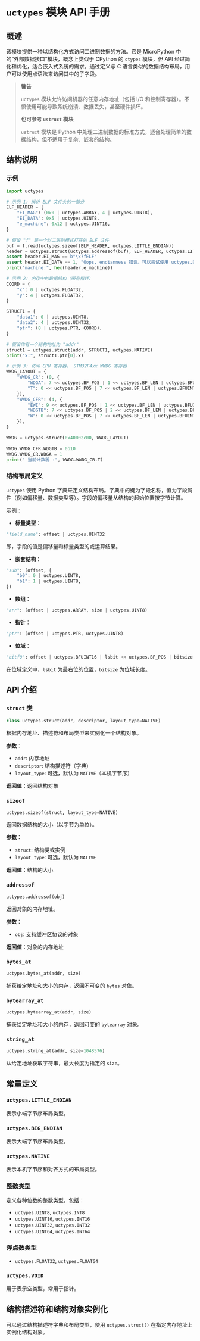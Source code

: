 # `uctypes` 模块 API 手册

## 概述

该模块提供一种以结构化方式访问二进制数据的方法。它是 MicroPython 中的“外部数据接口”模块，概念上类似于 CPython 的 `ctypes` 模块，但 API 经过简化和优化，适合嵌入式系统的需求。通过定义与 C 语言类似的数据结构布局，用户可以使用点语法来访问其中的子字段。

> **警告**
>
> `uctypes` 模块允许访问机器的任意内存地址（包括 I/O 和控制寄存器）。不慎使用可能导致系统崩溃、数据丢失，甚至硬件损坏。
>
> **也可参考 `ustruct` 模块**
>
> `ustruct` 模块是 Python 中处理二进制数据的标准方式，适合处理简单的数据结构，但不适用于复杂、嵌套的结构。

## 结构说明

### 示例

```python
import uctypes

# 示例 1: 解析 ELF 文件头的一部分
ELF_HEADER = {
    "EI_MAG": (0x0 | uctypes.ARRAY, 4 | uctypes.UINT8),
    "EI_DATA": 0x5 | uctypes.UINT8,
    "e_machine": 0x12 | uctypes.UINT16,
}

# 假设 "f" 是一个以二进制模式打开的 ELF 文件
buf = f.read(uctypes.sizeof(ELF_HEADER, uctypes.LITTLE_ENDIAN))
header = uctypes.struct(uctypes.addressof(buf), ELF_HEADER, uctypes.LITTLE_ENDIAN)
assert header.EI_MAG == b"\x7fELF"
assert header.EI_DATA == 1, "Oops, endianness 错误。可以尝试使用 uctypes.BIG_ENDIAN。"
print("machine:", hex(header.e_machine))

# 示例 2: 内存中的数据结构（带有指针）
COORD = {
    "x": 0 | uctypes.FLOAT32,
    "y": 4 | uctypes.FLOAT32,
}

STRUCT1 = {
    "data1": 0 | uctypes.UINT8,
    "data2": 4 | uctypes.UINT32,
    "ptr": (8 | uctypes.PTR, COORD),
}

# 假设你有一个结构地址为 "addr"
struct1 = uctypes.struct(addr, STRUCT1, uctypes.NATIVE)
print("x:", struct1.ptr[0].x)

# 示例 3: 访问 CPU 寄存器， STM32F4xx WWDG 寄存器
WWDG_LAYOUT = {
    "WWDG_CR": (0, {
        "WDGA": 7 << uctypes.BF_POS | 1 << uctypes.BF_LEN | uctypes.BFUINT32,
        "T": 0 << uctypes.BF_POS | 7 << uctypes.BF_LEN | uctypes.BFUINT32,
    }),
    "WWDG_CFR": (4, {
        "EWI": 9 << uctypes.BF_POS | 1 << uctypes.BF_LEN | uctypes.BFUINT32,
        "WDGTB": 7 << uctypes.BF_POS | 2 << uctypes.BF_LEN | uctypes.BFUINT32,
        "W": 0 << uctypes.BF_POS | 7 << uctypes.BF_LEN | uctypes.BFUINT32,
    }),
}

WWDG = uctypes.struct(0x40002c00, WWDG_LAYOUT)

WWDG.WWDG_CFR.WDGTB = 0b10
WWDG.WWDG_CR.WDGA = 1
print(" 当前计数器 :", WWDG.WWDG_CR.T)
```

### 结构布局定义

`uctypes` 使用 Python 字典来定义结构布局。字典中的键为字段名称，值为字段属性（例如偏移量、数据类型等）。字段的偏移量从结构的起始位置按字节计算。

示例：

- **标量类型**：

```python
"field_name": offset | uctypes.UINT32
```

即，字段的值是偏移量和标量类型的或运算结果。

- **嵌套结构**：

```python
"sub": (offset, {
    "b0": 0 | uctypes.UINT8,
    "b1": 1 | uctypes.UINT8,
})
```

- **数组**：

```python
"arr": (offset | uctypes.ARRAY, size | uctypes.UINT8)
```

- **指针**：

```python
"ptr": (offset | uctypes.PTR, uctypes.UINT8)
```

- **位域**：

```python
"bitf0": offset | uctypes.BFUINT16 | lsbit << uctypes.BF_POS | bitsize << uctypes.BF_LEN
```

在位域定义中，`lsbit` 为最右位的位置，`bitsize` 为位域长度。

## API 介绍

### `struct` 类

```python
class uctypes.struct(addr, descriptor, layout_type=NATIVE)
```

根据内存地址、描述符和布局类型来实例化一个结构对象。

**参数**：

- `addr`: 内存地址
- `descriptor`: 结构描述符（字典）
- `layout_type`: 可选，默认为 `NATIVE`（本机字节序）

**返回值**：返回结构对象

### `sizeof`

```python
uctypes.sizeof(struct, layout_type=NATIVE)
```

返回数据结构的大小（以字节为单位）。

**参数**：

- `struct`: 结构类或实例
- `layout_type`: 可选，默认为 `NATIVE`

**返回值**：结构的大小

### `addressof`

```python
uctypes.addressof(obj)
```

返回对象的内存地址。

**参数**：

- `obj`: 支持缓冲区协议的对象

**返回值**：对象的内存地址

### `bytes_at`

```python
uctypes.bytes_at(addr, size)
```

捕获给定地址和大小的内存，返回不可变的 `bytes` 对象。

### `bytearray_at`

```python
uctypes.bytearray_at(addr, size)
```

捕获给定地址和大小的内存，返回可变的 `bytearray` 对象。

### `string_at`

```python
uctypes.string_at(addr, size=1048576)
```

从给定地址获取字符串，最大长度为指定的 `size`。

## 常量定义

### `uctypes.LITTLE_ENDIAN`

表示小端字节序布局类型。

### `uctypes.BIG_ENDIAN`

表示大端字节序布局类型。

### `uctypes.NATIVE`

表示本机字节序和对齐方式的布局类型。

### 整数类型

定义各种位数的整数类型，包括：

- `uctypes.UINT8`, `uctypes.INT8`
- `uctypes.UINT16`, `uctypes.INT16`
- `uctypes.UINT32`, `uctypes.INT32`
- `uctypes.UINT64`, `uctypes.INT64`

### 浮点数类型

- `uctypes.FLOAT32`, `uctypes.FLOAT64`

### `uctypes.VOID`

用于表示空类型，常用于指针。

## 结构描述符和结构对象实例化

可以通过结构描述符字典和布局类型，使用 `uctypes.struct()` 在指定内存地址上实例化结构对象。
